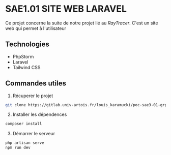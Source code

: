 # SAE1.01 SITE WEB LARAVEL
Ce projet concerne la suite de notre projet lié au *RayTracer*. C'est un site web qui permet à l'utilisateur

## Technologies
- PhpStorm
- Laravel
- Tailwind CSS

## Commandes utiles
1. Récuperer le projet
``` bash
git clone https://gitlab.univ-artois.fr/louis_karamucki/poc-sae3-01-grp13.git
```

2. Installer les dépendences
``` bash
composer install
```

3. Démarrer le serveur
``` bash
php artisan serve
npm run dev
```

  
